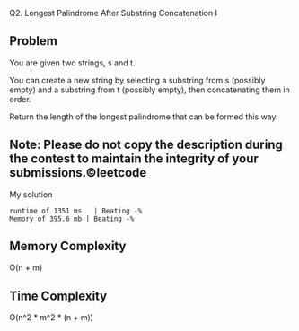 Q2. Longest Palindrome After Substring Concatenation I

Problem
------------------------------------------------------------------------------------------------------------------------------------------------------------------------------------------------------------------------------------------------------------------------
You are given two strings, s and t.

You can create a new string by selecting a substring from s (possibly empty) and a substring from t (possibly empty), then concatenating them in order.

Return the length of the longest palindrome that can be formed this way.

Note: Please do not copy the description during the contest to maintain the integrity of your submissions.©leetcode
------------------------------------------------------------------------------------------------------------------------------------------------------------------------------------------------------------------------------------------------------------------------

My solution 

    runtime of 1351 ms   | Beating -%
    Memory of 395.6 mb | Beating -%


Memory Complexity
------------------------------------------------------------------
O(n + m)

Time Complexity
------------------------------------------------------------------
O(n^2 * m^2 * (n + m))
